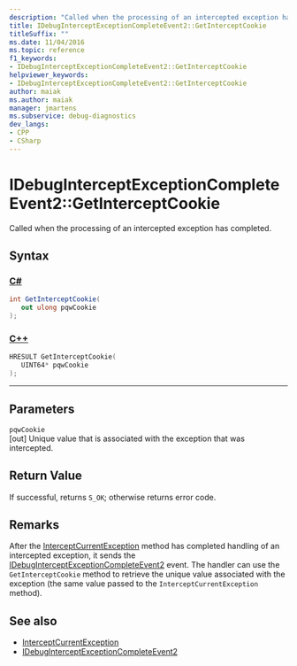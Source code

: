 ```yaml
---
description: "Called when the processing of an intercepted exception has completed."
title: IDebugInterceptExceptionCompleteEvent2::GetInterceptCookie
titleSuffix: ""
ms.date: 11/04/2016
ms.topic: reference
f1_keywords:
- IDebugInterceptExceptionCompleteEvent2::GetInterceptCookie
helpviewer_keywords:
- IDebugInterceptExceptionCompleteEvent2::GetInterceptCookie
author: maiak
ms.author: maiak
manager: jmartens
ms.subservice: debug-diagnostics
dev_langs:
- CPP
- CSharp
---
```

# IDebugInterceptExceptionCompleteEvent2::GetInterceptCookie

Called when the processing of an intercepted exception has completed.

## Syntax

### [C#](#tab/csharp)
```csharp
int GetInterceptCookie(
   out ulong pqwCookie
);
```
### [C++](#tab/cpp)
```cpp
HRESULT GetInterceptCookie(
   UINT64* pqwCookie
);
```
---

## Parameters
`pqwCookie`\
[out] Unique value that is associated with the exception that was intercepted.

## Return Value
 If successful, returns `S_OK`; otherwise returns error code.

## Remarks
 After the [InterceptCurrentException](../../../extensibility/debugger/reference/idebugstackframe3-interceptcurrentexception.md) method has completed handling of an intercepted exception, it sends the [IDebugInterceptExceptionCompleteEvent2](../../../extensibility/debugger/reference/idebuginterceptexceptioncompleteevent2.md) event. The handler can use the `GetInterceptCookie` method to retrieve the unique value associated with the exception (the same value passed to the `InterceptCurrentException` method).

## See also
- [InterceptCurrentException](../../../extensibility/debugger/reference/idebugstackframe3-interceptcurrentexception.md)
- [IDebugInterceptExceptionCompleteEvent2](../../../extensibility/debugger/reference/idebuginterceptexceptioncompleteevent2.md)
